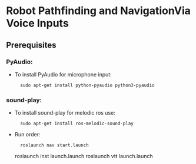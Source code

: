 # Robot Pathfinding and NavigationVia Voice Inputs

## Prerequisites

### PyAudio:

* To install PyAudio for microphone input:
        
        sudo apt-get install python-pyaudio python3-pyaudio

### sound-play:

* To install sound-play for melodic ros use:
        
        sudo apt-get install ros-melodic-sound-play

* Run order:

        roslaunch nav start.launch
	roslaunch inst launch.launch
	roslaunch vtt launch.launch
